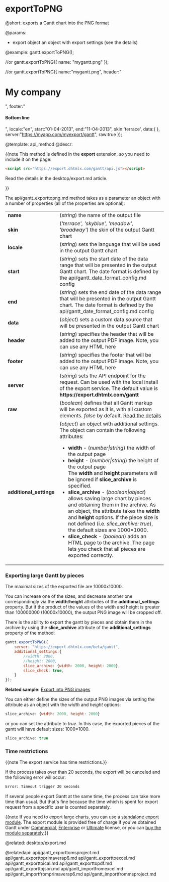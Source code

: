 exportToPNG
=============

@short:
	exports a Gantt chart into the PNG format

@params:

- export		object		an object with export settings (see the details)


@example:
gantt.exportToPNG();

//or
gantt.exportToPNG({
  name: "mygantt.png"
});

//or
gantt.exportToPNG({
    name:"mygantt.png",
    header:"<h1>My company</h1>",
    footer:"<h4>Bottom line</h4>",
    locale:"en",
    start:"01-04-2013",
    end:"11-04-2013",
    skin:'terrace',
    data:{ },
    server:"https://myapp.com/myexport/gantt",
    raw:true
});

@template:	api_method
@descr:

{{note This method is defined in the **export** extension, so you need to include it on the page:
~~~html
<script src="https://export.dhtmlx.com/gantt/api.js"></script>  
~~~
Read the details in the desktop/export.md article.

}}




The api/gantt_exporttopng.md method takes as a parameter an object with a number of properties (all of the properties are optional):

<table class="webixdoc_links">
	<tbody>
    	<tr>
			<td class="webixdoc_links0"><b>name</b></td>
			<td>(<i>string</i>) the name of the output file</td>
		</tr>
       <tr>
			<td class="webixdoc_links0"><b>skin</b></td>
			<td>(<i>'terrace', 'skyblue', 'meadow', 'broadway'</i>) the skin of the output Gantt chart</td>
		</tr>
        <tr>
			<td class="webixdoc_links0"><b>locale</b></td>
			<td>(<i>string</i>) sets the language that will be used in the output Gantt chart</td>
		</tr>        
        <tr>
			<td class="webixdoc_links0"><b>start</b></td>
			<td>(<i>string</i>) sets the start date of the data range that will be presented in the output Gantt chart. The date format is defined by the api/gantt_date_format_config.md config</td>
		</tr>
        <tr>
			<td class="webixdoc_links0"><b>end</b></td>
			<td>(<i>string</i>) sets the end date of the data range that will be presented in the output Gantt chart. The date format is defined by the api/gantt_date_format_config.md config</td>
		</tr>
        <tr>
			<td class="webixdoc_links0"><b>data</b></td>
			<td>(<i>object</i>) sets a custom data source that will be presented in the output Gantt chart </td>
		</tr>
        <tr>
			<td class="webixdoc_links0"><b>header</b></td>
			<td>(<i>string</i>) specifies the header that will be added to the output PDF image. Note, you can use any HTML here</td>
		</tr>
        <tr>
			<td class="webixdoc_links0"><b>footer</b></td>
			<td>(<i>string</i>) specifies the footer that will be added to the output PDF image. Note, you can use any HTML here</td>
		</tr>
        <tr>
			<td class="webixdoc_links0"><b>server</b></td>
			<td>(<i>string</i>) sets the API endpoint for the request. Can be used with the local install of the export service. The default value is <strong>https://export.dhtmlx.com/gantt</strong></td>
		</tr>
        <tr>
			<td class="webixdoc_links0"><b>raw</b></td>
			<td>(<i>boolean</i>) defines that all Gantt markup will be exported as it is, with all custom elements. <em>false</em> by default. <a href="desktop/export.md#exportingcustommarkupandstyles">Read the details</a> </td>
		</tr>
		<tr>
			<td class="webixdoc_links0"><b>additional_settings</b></td>
			<td>(<i>object</i>) an object with additional settings. The object can contain the following attributes:
			<ul>
					<li><b>width</b> - (<i>number|string</i>) the width of the output page</li>
					<li><b>height</b> - (<i>number|string</i>) the height of the output page</li>
					The <b>width</b> and <b>height</b> parameters will be ignored if <b>slice_archive</b> is specified.
					<li><b>slice_archive</b> - (<i>boolean|object</i>) allows saving large chart by pieces and obtaining them in the archive. As an object, the attribute takes the <b>width</b> and <b>height</b> options. 
					If the piece size is not defined (i.e. <i>slice_archive: true</i>), the default sizes are 1000×1000.  </li>
					<li><b>slice_check</b> - (<i>boolean</i>) adds an HTML page to the archive. The page lets you check that all pieces are exported correctly.</li>
				</ul>
			</td>
		</tr>
    </tbody>
</table>

### Exporting large Gantt by pieces

The maximal sizes of the exported file are 10000х10000. 

You can increase one of the sizes, and decrease another one correspondingly via the **width**/**height** attributes of the **additional_settings** property. But if the product of the values of the width and height is greater than 100000000 (10000х10000), the output PNG image will be cropped off. 

There is the ability to export the gantt by pieces and obtain them in the archive by using the **slice_archive** attribute of the **additional_settings** property of the method:

~~~js
gantt.exportToPNG({
    server: "https://export.dhtmlx.com/beta/gantt",
    additional_settings:{
    	//width: 2000,
    	//height: 2000,
      	slice_archive: {width: 2000, height: 2000},
      	slice_check: true,
    }
});
~~~

**Related sample:** [Export into PNG images](https://snippet.dhtmlx.com/5/fc4ac8769)

You can either define the sizes of the output PNG images via setting the attribute as an object with the *width* and *height* options:

~~~js
slice_archive: {width: 2000, height: 2000}
~~~

or you can set the attribute to *true*. In this case, the exported pieces of the gantt will have default sizes: 1000×1000.

~~~js
slice_archive: true
~~~

### Time restrictions

{{note The export service has time restrictions.}}

If the process takes over than 20 seconds, the export will be canceled and the following error will occur:

~~~html
Error: Timeout trigger 20 seconds
~~~

If several people export Gantt at the same time, the process can take more time than usual. But that's fine because the time which is spent for export request from a specific user is counted separately.

{{note If you need to export large charts, you can use a [standalone export module](https://dhtmlx.com/docs/products/dhtmlxGantt/export.shtml). The export module is provided free of charge if you've obtained Gantt under [Commercial](https://dhtmlx.com/docs/products/dhtmlxGantt/#licensing), [Enterprise](https://dhtmlx.com/docs/products/dhtmlxGantt/#licensing) or [Ultimate](https://dhtmlx.com/docs/products/dhtmlxGantt/#licensing) license, or you can [buy the module separately](https://store.payproglobal.com/checkout?currency=USD&products[1][id]=55210).}}

@related:
desktop/export.md


@relatedapi:
api/gantt_exporttomsproject.md
api/gantt_exporttoprimaverap6.md
api/gantt_exporttoexcel.md
api/gantt_exporttoical.md
api/gantt_exporttopdf.md
api/gantt_exporttojson.md
api/gantt_importfromexcel.md
api/gantt_importfromprimaverap6.md
api/gantt_importfrommsproject.md